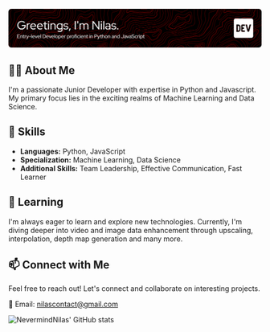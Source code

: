 ![Header](github-header-image.png)

## 👨‍💻 About Me
I'm a passionate Junior Developer with expertise in Python and Javascript. My primary focus lies in the exciting realms of Machine Learning and Data Science.

## 🚀 Skills
- **Languages:** Python, JavaScript
- **Specialization:** Machine Learning, Data Science
- **Additional Skills:** Team Leadership, Effective Communication, Fast Learner

## 🌱 Learning
I'm always eager to learn and explore new technologies. Currently, I'm diving deeper into video and image data enhancement through upscaling, interpolation, depth map generation and many more.

## 📫 Connect with Me
Feel free to reach out! Let's connect and collaborate on interesting projects.

📧 Email: [nilascontact@gmail.com](mailto:nilascontact@gmail.com)

![NevermindNilas' GitHub stats](https://github-readme-stats.vercel.app/api?username=nevermindnilas&show_icons=true&theme=transparent)

